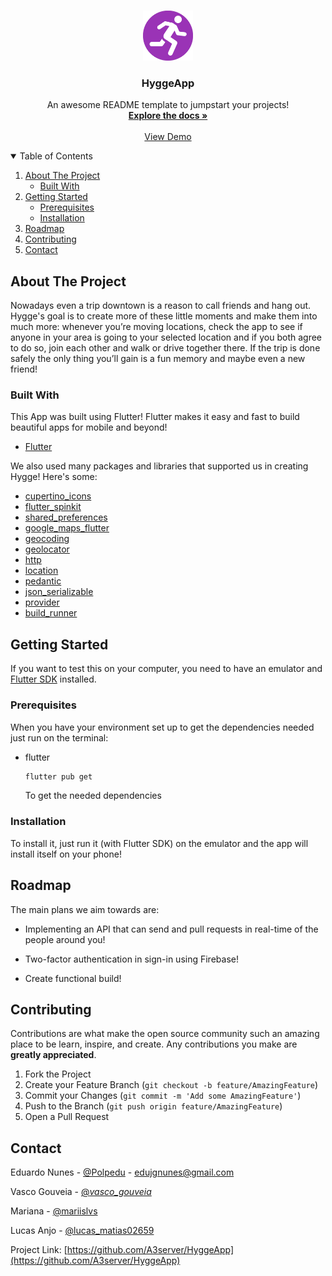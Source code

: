 <!--
*** Thanks for checking out the Best-README-Template. If you have a suggestion
*** that would make this better, please fork the repo and create a pull request
*** or simply open an issue with the tag "enhancement".
*** Thanks again! Now go create something AMAZING! :D
-->

<!-- PROJECT SHIELDS -->
<!--
*** I'm using markdown "reference style" links for readability.
*** Reference links are enclosed in brackets [ ] instead of parentheses ( ).
*** See the bottom of this document for the declaration of the reference variables
*** for contributors-url, forks-url, etc. This is an optional, concise syntax you may use.
*** https://www.markdownguide.org/basic-syntax/#reference-style-links
-->

<!-- PROJECT LOGO -->
<br />
<p align="center">
  <a href="https://github.com/A3server/HyggeApp">
    <img src="static/hygge.png" alt="Logo" width="80" height="80">
  </a>

  <h3 align="center">HyggeApp</h3>

  <p align="center">
    An awesome README template to jumpstart your projects!
    <br />
    <a href="https://github.com/A3server/HyggeApp"><strong>Explore the docs »</strong></a>
    <br />
    <br />
    <a href="https://github.com/A3server/HyggeApp">View Demo</a>
  </p>
</p>

<!-- TABLE OF CONTENTS -->
<details open="open">
  <summary>Table of Contents</summary>
  <ol>
    <li>
      <a href="#about-the-project">About The Project</a>
      <ul>
        <li><a href="#built-with">Built With</a></li>
      </ul>
    </li>
    <li>
      <a href="#getting-started">Getting Started</a>
      <ul>
        <li><a href="#prerequisites">Prerequisites</a></li>
        <li><a href="#installation">Installation</a></li>
      </ul>
    </li>
    <li><a href="#roadmap">Roadmap</a></li>
    <li><a href="#contributing">Contributing</a></li>
    <li><a href="#contact">Contact</a></li>
  </ol>
</details>

<!-- ABOUT THE PROJECT -->

## About The Project

Nowadays even a trip downtown is a reason to call friends and hang out.
Hygge's goal is to create more of these little moments and make them into much more: whenever you’re moving locations, check the app to see if anyone in your area is going to your selected location and if you both agree to do so, join each other and walk or drive together there.
If the trip is done safely the only thing you’ll gain is a fun memory and maybe even a new friend!

### Built With

This App was built using Flutter! Flutter makes it easy and fast to build beautiful apps for mobile and beyond!

- [Flutter](https://flutter.dev/)

We also used many packages and libraries that supported us in creating Hygge!
Here's some:

- [cupertino_icons](https://pub.dev/packages/cupertino_icons)
- [flutter_spinkit](https://pub.dev/packages/flutter_spinkit)
- [shared_preferences](https://pub.dev/packages/shared_preferences)
- [google_maps_flutter](https://pub.dev/packages/google_maps_flutter)
- [geocoding](https://pub.dev/packages/geocoding)
- [geolocator](https://pub.dev/packages/geolocator)
- [http](https://pub.dev/packages/http)
- [location](https://pub.dev/packages/location)
- [pedantic](https://pub.dev/packages/pedantic)
- [json_serializable](https://pub.dev/packages/json_serializable)
- [provider](https://pub.dev/packages/provider)
- [build_runner](https://pub.dev/packages/build_runner)

<!-- GETTING STARTED -->

## Getting Started

If you want to test this on your computer, you need to have an emulator and [Flutter SDK](https://flutter.dev/docs/get-started/install/) installed.

### Prerequisites

When you have your environment set up to get the dependencies needed just run on the terminal:

- flutter
  ```sh
  flutter pub get
  ```
  To get the needed dependencies

### Installation

To install it, just run it (with Flutter SDK) on the emulator and the app will install itself on your phone!

<!-- ROADMAP -->

## Roadmap

The main plans we aim towards are:

- Implementing an API that can send and pull requests in real-time of the people around you!

- Two-factor authentication in sign-in using Firebase!

- Create functional build!

<!-- CONTRIBUTING -->

## Contributing

Contributions are what make the open source community such an amazing place to be learn, inspire, and create. Any contributions you make are **greatly appreciated**.

1. Fork the Project
2. Create your Feature Branch (`git checkout -b feature/AmazingFeature`)
3. Commit your Changes (`git commit -m 'Add some AmazingFeature'`)
4. Push to the Branch (`git push origin feature/AmazingFeature`)
5. Open a Pull Request

<!-- CONTACT -->

## Contact

Eduardo Nunes - [@Polpedu](https://twitter.com/PolpEdu) - edujgnunes@gmail.com

Vasco Gouveia - [@_vasco_gouveia_](https://twitter.com/_vasco_gouveia_)

Mariana - [@mariislvs](https://www.instagram.com/mariislvs/)

Lucas Anjo - [@lucas_matias02659](https://www.instagram.com/lucas_matias02659/)

Project Link: [https://github.com/A3server/HyggeApp](https://github.com/A3server/HyggeApp)

<!-- MARKDOWN LINKS & IMAGES -->
<!-- https://www.markdownguide.org/basic-syntax/#reference-style-links -->
